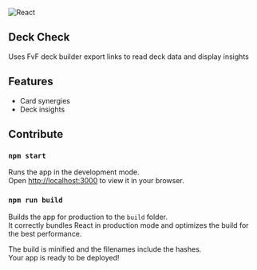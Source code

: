 ![React](https://img.shields.io/badge/React-61DAFB?style=for-the-badge&logo=react&logoColor=black)

## Deck Check

Uses FvF deck builder export links to read deck data and display insights

## Features
- Card synergies
- Deck insights

## Contribute
### `npm start`

Runs the app in the development mode.\
Open [http://localhost:3000](http://localhost:3000) to view it in your browser.

### `npm run build`

Builds the app for production to the `build` folder.\
It correctly bundles React in production mode and optimizes the build for the best performance.

The build is minified and the filenames include the hashes.\
Your app is ready to be deployed!